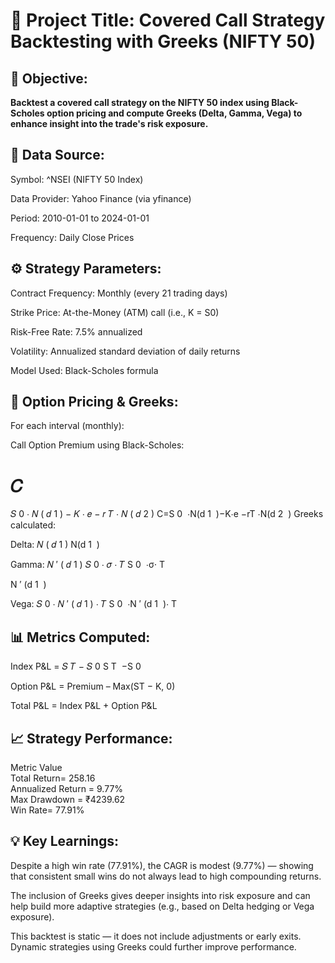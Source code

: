 # 📘 Project Title: Covered Call Strategy Backtesting with Greeks (NIFTY 50)
## 📌 Objective:
**Backtest a covered call strategy on the NIFTY 50 index using Black-Scholes option pricing and compute Greeks (Delta, Gamma, Vega) to enhance insight into the trade's risk exposure.**

## 📁 Data Source:
Symbol: ^NSEI (NIFTY 50 Index)

Data Provider: Yahoo Finance (via yfinance)

Period: 2010-01-01 to 2024-01-01

Frequency: Daily Close Prices

## ⚙️ Strategy Parameters:
Contract Frequency: Monthly (every 21 trading days)

Strike Price: At-the-Money (ATM) call (i.e., K = S0)

Risk-Free Rate: 7.5% annualized

Volatility: Annualized standard deviation of daily returns

Model Used: Black-Scholes formula

## 🧮 Option Pricing & Greeks:
For each interval (monthly):

Call Option Premium using Black-Scholes:

𝐶
=
𝑆
0
⋅
𝑁
(
𝑑
1
)
−
𝐾
⋅
𝑒
−
𝑟
𝑇
⋅
𝑁
(
𝑑
2
)
C=S 
0
​
 ⋅N(d 
1
​
 )−K⋅e 
−rT
 ⋅N(d 
2
​
 )
Greeks calculated:

Delta: 
𝑁
(
𝑑
1
)
N(d 
1
​
 )

Gamma: 
𝑁
′
(
𝑑
1
)
𝑆
0
⋅
𝜎
⋅
𝑇
S 
0
​
 ⋅σ⋅ 
T
​
 
N 
′
 (d 
1
​
 )
​
 

Vega: 
𝑆
0
⋅
𝑁
′
(
𝑑
1
)
⋅
𝑇
S 
0
​
 ⋅N 
′
 (d 
1
​
 )⋅ 
T
​
 

## 📊 Metrics Computed:
Index P&L = 
𝑆
𝑇
−
𝑆
0
S 
T
​
 −S 
0
​
 

Option P&L = Premium – Max(ST − K, 0)

Total P&L = Index P&L + Option P&L

## 📈 Strategy Performance:
Metric	Value\
Total Return= 258.16\
Annualized Return	= 9.77%\
Max Drawdown = 	₹4239.62\
Win Rate= 	77.91%

## 💡 Key Learnings:
Despite a high win rate (77.91%), the CAGR is modest (9.77%) — showing that consistent small wins do not always lead to high compounding returns.

The inclusion of Greeks gives deeper insights into risk exposure and can help build more adaptive strategies (e.g., based on Delta hedging or Vega exposure).

This backtest is static — it does not include adjustments or early exits. Dynamic strategies using Greeks could further improve performance.

